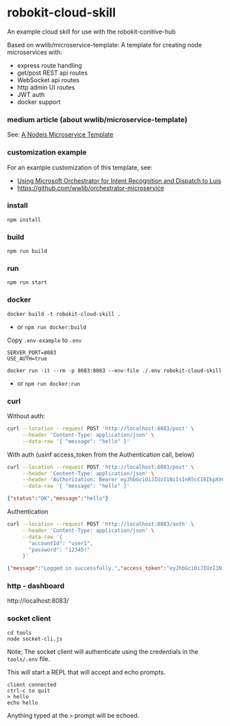 # robokit-cloud-skill

An example cloud skill for use with the robokit-conitive-hub

Based on wwlib/microservice-template: A template for creating node microservices with:
- express route handling
- get/post REST api routes
- WebSocket api routes
- http admin UI routes
- JWT auth
- docker support

### medium article (about wwlib/microservice-template)

See: [A Nodejs Microservice Template](https://medium.com/@andrew.rapo/a-nodejs-microservice-template-36f080fe1418)

### customization example

For an example customization of this template, see:
- [Using Microsoft Orchestrator for Intent Recognition and Dispatch to Luis](https://github.com/wwlib/orchestrator-microservice)
- https://github.com/wwlib/orchestrator-microservice

### install

`npm install`

### build

`npm run build`

### run

`npm run start`


### docker

`docker build -t robokit-cloud-skill .` 
- or `npm run docker:build`

Copy `.env-example` to `.env`
```
SERVER_PORT=8083
USE_AUTH=true
```

`docker run -it --rm -p 8083:8083 --env-file ./.env robokit-cloud-skill` 
- or `npm run docker:run`


### curl

Without auth:

```sh
curl --location --request POST 'http://localhost:8083/post' \
     --header 'Content-Type: application/json' \
     --data-raw '{ "message": "hello" }'
```

With auth (usinf access_token from the Authentication call, below)

```sh
curl --location --request POST 'http://localhost:8083/post' \
     --header 'Content-Type: application/json' \
     --header 'Authorization: Bearer eyJhbGciOiJIUzI1NiIsInR5cCI6IkpXVCJ9.eyJ1c2VySWQiOiJ1c2VyMSIsImF1dGgiOnsicGVybWlzc2lvbnMiOlt7InNjb3BlcyI6WyJyZWFkIl0sInJlc291cmNlIjoiZXhhbXBsZSJ9XX0sImlhdCI6MTY1MzM2MTQ3OX0.WMbG7o7CaKOf6H7djUpZ7aylvUeYw3N8cdn1K1FrN8A' \
     --data-raw '{ "message": "hello" }'
```

```json
{"status":"OK","message":"hello"}
```

Authentication

```sh
curl --location --request POST 'http://localhost:8083/auth' \
     --header 'Content-Type: application/json' \
     --data-raw '{
       "accountId": "user1",
       "password": "12345!"
     }'
```

```json
{"message":"Logged in successfully.","access_token":"eyJhbGciOiJIUzI1NiIsInR5cCI6IkpXVCJ9.eyJ1c2VySWQiOiJ1c2VyMSIsImF1dGgiOnsicGVybWlzc2lvbnMiOlt7InNjb3BlcyI6WyJyZWFkIl0sInJlc291cmNlIjoiZXhhbXBsZSJ9XX0sImlhdCI6MTY1NDM2NzQ5NSwiZXhwIjoxNjU0MzY3NTU1fQ.J7yxsSoOYTvNQtMkLrmlY_TEZT6x4jEvYvnI_Gqr64Q","refresh_toke":"eyJhbGciOiJIUzI1NiIsInR5cCI6IkpXVCJ9.eyJ1c2VySWQiOiJ1c2VyMSIsImlhdCI6MTY1NDM2NzQ5NSwiZXhwIjoxNjU0NDUzODk1fQ.Lj7fairF_ABjeXzIc_-38aMqfj3ce08fd33V3ymoa04","user_id":"user1"}
```

### http - dashboard

http://localhost:8083/


### socket client

```
cd tools
node socket-cli.js
```

Note; The socket client will authenticate using the credentials in the `tools/.env` file.

This will start a REPL that will accept and echo prompts.

```
client connected
ctrl-c to quit
> hello
echo hello
```

Anything typed at the `>` prompt will be echoed.
